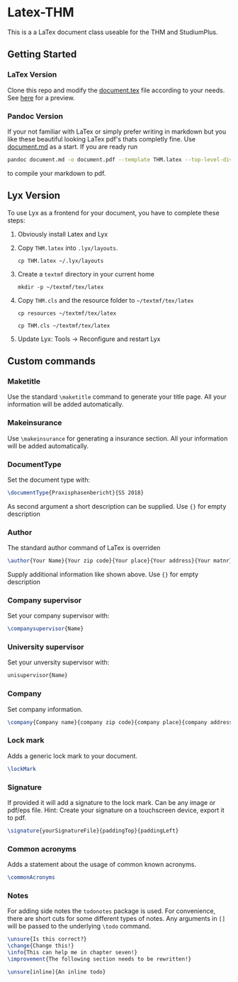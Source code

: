 # Latex-THM

This is a a LaTex document class useable for the THM and StudiumPlus.

## Getting Started

### LaTex Version

Clone this repo and modify the [document.tex](./document.tex) file according to your needs. See [here](./document.pdf) for a preview.

### Pandoc Version

If your not familiar with LaTex or simply prefer writing in markdown but you like these beautiful looking LaTex pdf's thats completly fine. Use [document.md](./document.md) as a start. If you are ready run
```bash
pandoc document.md -o document.pdf --template THM.latex --top-level-division=chapter
```
to compile your markdown to pdf.

## Lyx Version

To use Lyx as a frontend for your document, you have to complete these steps:

1. Obviously install Latex and Lyx

1. Copy `THM.latex` into `.lyx/layouts`.

   `cp THM.latex ~/.lyx/layouts`

1. Create a `textmf` directory in your current home

    `mkdir -p ~/textmf/tex/latex`

1. Copy `THM.cls` and the resource folder to `~/textmf/tex/latex`

    `cp resources ~/textmf/tex/latex`

    `cp THM.cls ~/textmf/tex/latex`

1. Update Lyx: Tools -> Reconfigure and restart Lyx

## Custom commands

### Maketitle

Use the standard `\maketitle` command to generate your title page. All your information will be added automatically.

### Makeinsurance

Use `\makeinsurance` for generating a insurance section. All your information will be added automatically.

### DocumentType

Set the document type with:

```latex
\documentType{Praxisphasenbericht}{SS 2018}
```

As second argument a short description can be supplied. Use `{}` for empty description

### Author

The standard author command of LaTex is overriden

```latex
\author{Your Name}{Your zip code}{Your place}{Your address}{Your matnr}
```

Supply additional information like shown above. Use `{}` for empty description

### Company supervisor

Set your company supervisor with:

```latex
\companysupervisor{Name}
```

### University supervisor

Set your unversity supervisor with:

```latex
unisupervisor{Name}
```

### Company

Set company information.

```latex
\company{Company name}{company zip code}{company place}{company address}{logo.png}
```

### Lock mark

Adds a generic lock mark to your document.

```latex
\lockMark
```

### Signature

If provided it will add a signature to the lock mark. Can be any image or pdf/eps file. Hint: Create your signature on a touchscreen device, export it to pdf.

```latex
\signature{yourSignatureFile}{paddingTop}{paddingLeft}
```

### Common acronyms

Adds a statement about the usage of common known acronyms.

```latex
\commonAcronyms
```

### Notes

For adding side notes the `todonotes` package is used. For convenience, there are short cuts for some different types of notes. Any arguments in `[]` will be passed to the underlying `\todo` command. 

```latex
\unsure{Is this correct?}
\change{Change this!}
\info{This can help me in chapter seven!}
\improvement{The following section needs to be rewritten!}

\unsure[inline]{An inline todo}
```